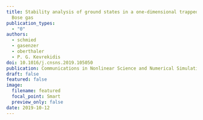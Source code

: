 ```yaml
---
title: Stability analysis of ground states in a one-dimensional trapped spin-1
  Bose gas
publication_types:
  - "0"
authors:
  - schmied
  - gasenzer
  - oberthaler
  - P. G. Kevrekidis
doi: 10.1016/j.cnsns.2019.105050
publication: Communications in Nonlinear Science and Numerical Simulation, Volume 83
draft: false
featured: false
image:
  filename: featured
  focal_point: Smart
  preview_only: false
date: 2019-10-12
---
```

